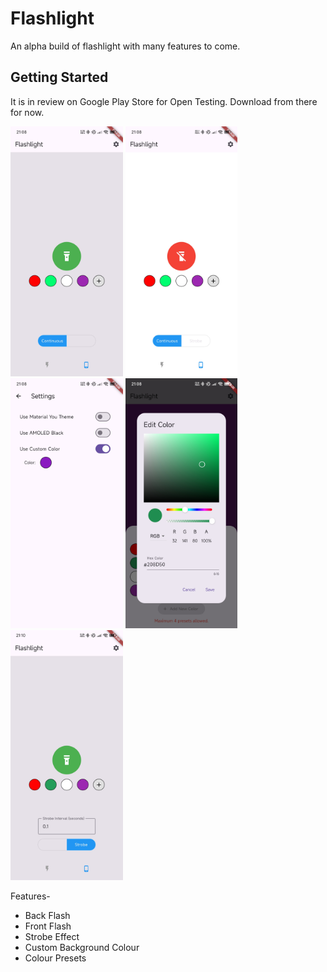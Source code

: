 # Flashlight

An alpha build of flashlight with many features to come.

## Getting Started

It is in review on Google Play Store for Open Testing. Download from there for now.

<img src ="https://github.com/ParthProLegend/FlashlightAndroidApp/blob/main/assets/1.jpg" height="400">    <img src ="https://github.com/ParthProLegend/FlashlightAndroidApp/blob/main/assets/2.jpg" height="400">    <img src ="https://github.com/ParthProLegend/FlashlightAndroidApp/blob/main/assets/3.jpg" height="400">    <img src ="https://github.com/ParthProLegend/FlashlightAndroidApp/blob/main/assets/4.jpg" height="400">    <img src ="https://github.com/ParthProLegend/FlashlightAndroidApp/blob/main/assets/5.jpg" height="400">

Features- 

* Back Flash
* Front Flash
* Strobe Effect
* Custom Background Colour
* Colour Presets
